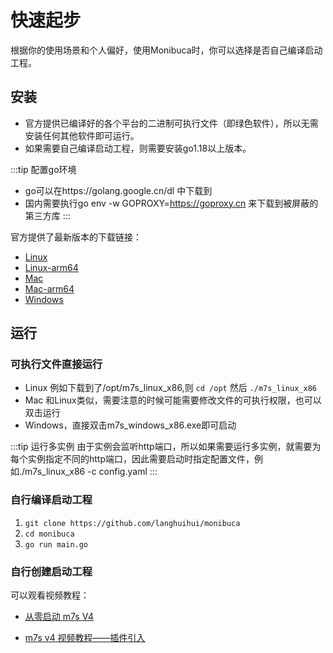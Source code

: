 # 快速起步

根据你的使用场景和个人偏好，使用Monibuca时，你可以选择是否自己编译启动工程。

## 安装
- 官方提供已编译好的各个平台的二进制可执行文件（即绿色软件），所以无需安装任何其他软件即可运行。
- 如果需要自己编译启动工程，则需要安装go1.18以上版本。

:::tip 配置go环境
- go可以在https://golang.google.cn/dl 中下载到
- 国内需要执行go env -w GOPROXY=https://goproxy.cn 来下载到被屏蔽的第三方库
:::

官方提供了最新版本的下载链接：
- [Linux](https://m7s.live/bin/m7s_linux_x86)
- [Linux-arm64](https://m7s.live/bin/m7s_linux_arm64)
- [Mac](https://m7s.live/bin/m7s_darwin_x86)
- [Mac-arm64](https://m7s.live/bin/m7s_darwin_arm64)
- [Windows](https://m7s.live/bin/m7s_windows_x86)

## 运行

### 可执行文件直接运行

- Linux 例如下载到了/opt/m7s_linux_x86,则 `cd /opt` 然后 `./m7s_linux_x86`
- Mac 和Linux类似，需要注意的时候可能需要修改文件的可执行权限，也可以双击运行
- Windows，直接双击m7s_windows_x86.exe即可启动

:::tip 运行多实例
由于实例会监听http端口，所以如果需要运行多实例，就需要为每个实例指定不同的http端口，因此需要启动时指定配置文件，例如./m7s_linux_x86 -c config.yaml
:::

### 自行编译启动工程
1. `git clone https://github.com/langhuihui/monibuca`
2. `cd monibuca`
3. `go run main.go`

### 自行创建启动工程

可以观看视频教程：

- [从零启动 m7s V4](https://www.bilibili.com/video/BV1iq4y147N4/)

- [m7s v4 视频教程——插件引入](https://www.bilibili.com/video/BV1sP4y1g7BF/)